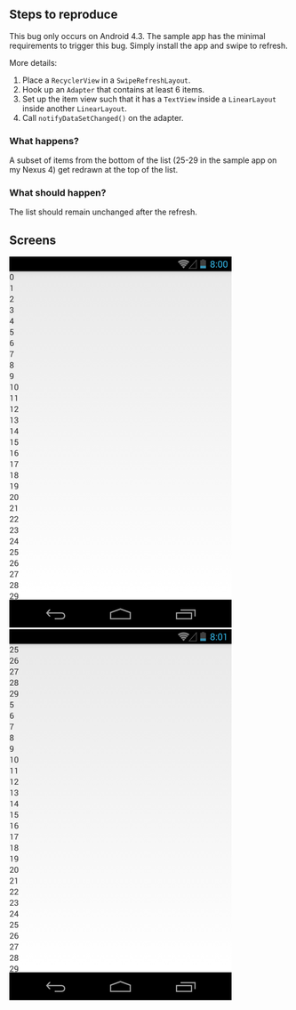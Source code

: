 Steps to reproduce
------------------
This bug only occurs on Android 4.3. The sample app has the minimal requirements to trigger this bug. Simply install the app and swipe to refresh.

More details:

1. Place a `RecyclerView` in a `SwipeRefreshLayout`.
2. Hook up an `Adapter` that contains at least 6 items.
3. Set up the item view such that it has a `TextView` inside a `LinearLayout` inside another `LinearLayout`.
4. Call `notifyDataSetChanged()` on the adapter.

### What happens?
A subset of items from the bottom of the list (25-29 in the sample app on my Nexus 4) get redrawn at the top of the list.

### What should happen?
The list should remain unchanged after the refresh.

Screens
-------
![](screens/screen1.png) ![](screens/screen2.png)
